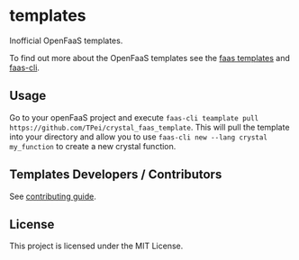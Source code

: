 # templates

Inofficial OpenFaaS templates.

To find out more about the OpenFaaS templates see the [faas templates](https://github.com/openfaas/templates) and [faas-cli](https://github.com/openfaas/faas-cli).

## Usage

Go to your openFaaS project and execute `faas-cli teamplate pull https://github.com/TPei/crystal_faas_template`. This will pull the template into your directory and allow you to use `faas-cli new --lang crystal my_function` to create a new crystal function.


## Templates Developers / Contributors

See [contributing
guide](https://github.com/openfaas/templates/blob/master/CONTRIBUTING.md).

## License

This project is licensed under the MIT License.

